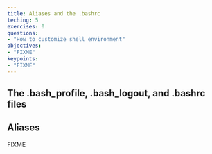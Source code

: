 ```yaml
---
title: Aliases and the .bashrc
teching: 5
exercises: 0
questions:
- "How to customize shell environment"
objectives:
- "FIXME"
keypoints:
- "FIXME"
---
```


## The .bash_profile, .bash_logout, and .bashrc files


## Aliases

FIXME
